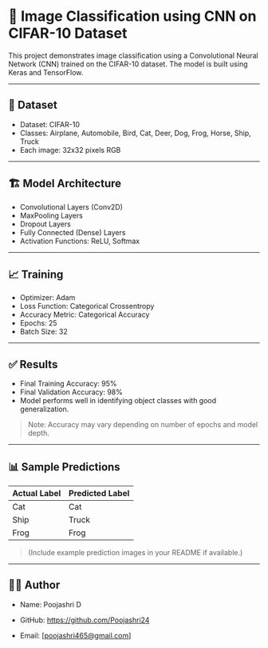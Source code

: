 # 🧠 Image Classification using CNN on CIFAR-10 Dataset

This project demonstrates image classification using a Convolutional Neural Network (CNN) trained on the CIFAR-10 dataset. The model is built using Keras and TensorFlow.

---

## 📂 Dataset
- Dataset: CIFAR-10
- Classes: Airplane, Automobile, Bird, Cat, Deer, Dog, Frog, Horse, Ship, Truck
- Each image: 32x32 pixels RGB

---

## 🏗️ Model Architecture
- Convolutional Layers (Conv2D)
- MaxPooling Layers
- Dropout Layers
- Fully Connected (Dense) Layers
- Activation Functions: ReLU, Softmax

---

## 📈 Training
- Optimizer: Adam
- Loss Function: Categorical Crossentropy
- Accuracy Metric: Categorical Accuracy
- Epochs: 25
- Batch Size: 32

---

## ✅ Results
- Final Training Accuracy: 95%
- Final Validation Accuracy: 98%
- Model performs well in identifying object classes with good generalization.

> Note: Accuracy may vary depending on number of epochs and model depth.

---

## 📊 Sample Predictions

| Actual Label | Predicted Label |
|--------------|-----------------|
| Cat          | Cat             |
| Ship         | Truck           |
| Frog         | Frog            |

> (Include example prediction images in your README if available.)

---
## 🙋‍♀️ Author
- Name: Poojashri D

- GitHub: https://github.com/Poojashri24

- Email: [poojashri465@gmail.com]
